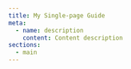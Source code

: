 ```yaml
---
title: My Single-page Guide
meta:
  - name: description
    content: Content description
sections:
  - main
---
```

